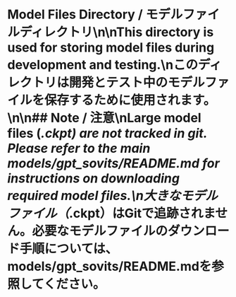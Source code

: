 # Model Files Directory / モデルファイルディレクトリ\n\nThis directory is used for storing model files during development and testing.\nこのディレクトリは開発とテスト中のモデルファイルを保存するために使用されます。\n\n## Note / 注意\nLarge model files (*.ckpt) are not tracked in git. Please refer to the main models/gpt_sovits/README.md for instructions on downloading required model files.\n大きなモデルファイル（*.ckpt）はGitで追跡されません。必要なモデルファイルのダウンロード手順については、models/gpt_sovits/README.mdを参照してください。
